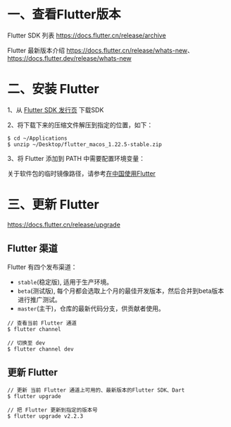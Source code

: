 # 一、查看Flutter版本

Flutter SDK 列表 <https://docs.flutter.cn/release/archive>

Flutter 最新版本介绍 <https://docs.flutter.cn/release/whats-new>、<https://docs.flutter.dev/release/whats-new>

# 二、安装 Flutter

1、从 [Flutter SDK 发行页](https://flutter.io/sdk-archive/#macos) 下载SDK

2、将下载下来的压缩文件解压到指定的位置，如下：

```
$ cd ~/Applications
$ unzip ~/Desktop/flutter_macos_1.22.5-stable.zip
```

3、将 Flutter 添加到 PATH 中需要配置环境变量：

关于软件包的临时镜像路径，请参考[在中国使用Flutter](https://flutter.dev/community/china)

# 三、更新 Flutter
<https://docs.flutter.cn/release/upgrade>

## Flutter 渠道

Flutter 有四个发布渠道：
* `stable`(稳定版), 适用于生产环境。
* `beta`(测试版), 每个月都会选取上个月的最佳开发版本，然后合并到beta版本进行推广测试。
* `master`(主干)，仓库的最新代码分支，供贡献者使用。

```
// 查看当前 Flutter 通道
$ flutter channel

// 切换至 dev 
$ flutter channel dev
```
## 更新 Flutter

```
// 更新 当前 Flutter 通道上可用的、最新版本的Flutter SDK、Dart
$ flutter upgrade 

// 把 Flutter 更新到指定的版本号
$ flutter upgrade v2.2.3
```